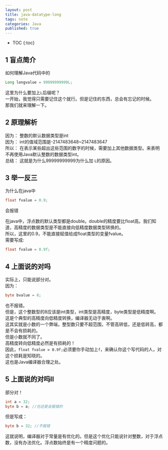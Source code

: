 ```yaml
---
layout: post
title: java-datatype-long
tags: note
categories: Java
published: true
---
```


* TOC
{:toc}


## 1 盲点简介
如何理解Java代码中的<br>
~~~java
Long longvalue = 99999999999L;
~~~
这里为什么要加上`L`后缀呢？<br>
一开始，我觉得只需要记住这个就行。但是记住的东西，总会有忘记的时候。<br>
那我们就来理解一下。<br>

## 2 原理解析
因为： 整数的默认数据类型是int<br>
因为： int的值域范围是-2147483648~2147483647<br>
所以： 在表示某些超出这些范围的数字的时候，需要加上其他数据类型。来表明不再使用Java默认整数的数据类型int。<br>
总结： 这就是为什么99999999999为什么加 `L`的原因。<br>

## 3 举一反三
为什么在java中<br>
~~~java
float fvalue = 0.9;
~~~
会报错<br>

在java中，浮点数的默认类型都是double。double的精度要比float高。我们知道，高精度的数据类型是不能直接向低精度数据类型转换的。<br>
所以，这里的0.9，不能直接赋值给成float类型的变量fvalue。<br>
需要写成:<br>
~~~java
float fvalue = 0.9f;
~~~

## 4 上面说的对吗
实际上，只能说部分对。<br>
因为：<br>
~~~java
byte bvalue = 8;
~~~
也不报错。<br>
但是，这个整数型的8应该是int类型，int类型是高精度，byte类型是低精度啊。<br>
这是个典型的高精度向低精度转换，编译器无动于衷啊。<br>
这其实就是小数的一个弊端，整型数只要不超范围，不管高转低，还是低转高，都是不会有损耗的。<br>
但是小数就不同了。<br>
高精度转向低精度必然是有损耗的！<br>
因此，`float fvalue = 0.9f;`必须要你手动加上`f`，来确认你这个写代码的人，对这个损耗是知晓的。<br>
这也是Java编译器合理之处。<br>

## 5 上面说的对吗II
部分对！
~~~java
int a = 32;
byte b = a; //也还是会报错的
~~~
但是写成：<br>
~~~java
byte b = 32; //不报错
~~~
这就说明，编译器对于常量是有优化的。但是这个优化只能说针对整数，对于浮点数，没有办法优化。浮点数始终是有一个精度问题的。<br>

